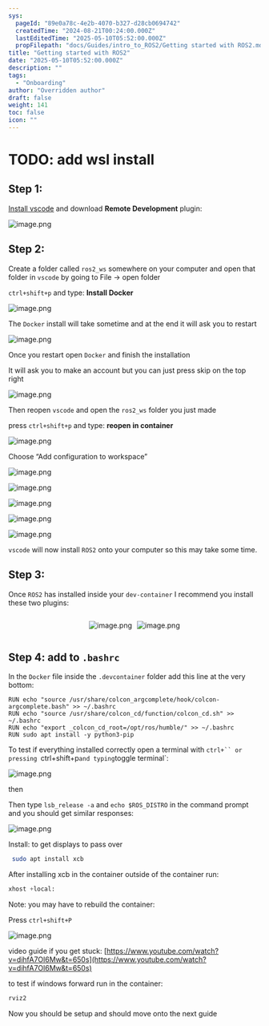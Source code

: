 ```yaml
---
sys:
  pageId: "89e0a78c-4e2b-4070-b327-d28cb0694742"
  createdTime: "2024-08-21T00:24:00.000Z"
  lastEditedTime: "2025-05-10T05:52:00.000Z"
  propFilepath: "docs/Guides/intro_to_ROS2/Getting started with ROS2.md"
title: "Getting started with ROS2"
date: "2025-05-10T05:52:00.000Z"
description: ""
tags:
  - "Onboarding"
author: "Overridden author"
draft: false
weight: 141
toc: false
icon: ""
---
```


# TODO: add wsl install

## Step 1:

[Install vscode](https://code.visualstudio.com/download) and download **Remote Development** plugin:

![image.png](https://prod-files-secure.s3.us-west-2.amazonaws.com/d518164a-d88e-44d1-a4ee-3adb3bd8bce0/efb52993-1881-4a40-b95e-6f020334f022/image.png?X-Amz-Algorithm=AWS4-HMAC-SHA256&X-Amz-Content-Sha256=UNSIGNED-PAYLOAD&X-Amz-Credential=ASIAZI2LB4664QSFIIWO%2F20250528%2Fus-west-2%2Fs3%2Faws4_request&X-Amz-Date=20250528T150824Z&X-Amz-Expires=3600&X-Amz-Security-Token=IQoJb3JpZ2luX2VjEK%2F%2F%2F%2F%2F%2F%2F%2F%2F%2F%2FwEaCXVzLXdlc3QtMiJHMEUCIQCcD%2BOwAWJhTtqY56OCc3HAXOA0Vr0cJNrTmO%2FUOp2ttgIgNWgLJqOBokCLVIMPqx4qU8FRnabmmJPbSsSvFp7F5Fsq%2FwMIeBAAGgw2Mzc0MjMxODM4MDUiDKlhA%2BPAGjw1sVUQ4CrcA3vslouCSC0W2nb9SqqLMVGwGah2vXXq7%2Ba7NUyfgRrHI3Vrtd6ay%2F%2FBRr2dbm5w95lMoxy9LxqFZPwGH82JB79zOVUSx%2FLPjm7B85J%2Bs%2FNRvyebnCy04OLagmegvXv0FJX1cy1zoq4a4km1oOY63AiWhGqtwkUNxi0v6UVlhNHNqtIVrRHt9v1DFnCtS%2FRvrRC6Ndmy8ipvXoDSNix9CxG8qi4IjAMsfJHAfdIyRDYttxZUfJfTSjEHZDHRTlvnJmf5ClR%2FEg9KxbQapdG7NBtPjZ2KnP3GcOKUllK%2FrXdtsALHoQUsIWgTAiadd8LJQkIqBt5shZpzt1NNYk52GhKFCzXi3NhGGWiu4vp9kCO4oXjM7guLqWjc8OOFxihjDGuPSvF%2B9WaTblKtKi8amW9tK9Ucp7KakykKpSGOrpfcQJE1jMSG1IHrN5W%2BQiYyJMluR0xsUt2t5mSedo9mmHkb5TvFZfpzrJCUXjuYhrmtDHXaTl%2Bge%2Ft2j%2BWvWdQ1XjynvC2XMWQnnhvVCV58EsxK9pgO1AXtgzDZucm5xXO9sgPkfQEweSJ%2FRoBPihYpv2F8PcR8TgqJk9ME3oq%2B0aaIOa42h%2FgqNCGqFlqSWI%2BUd3n3WIDAJUe2gIzhMPHF3MEGOqUBIb%2FuvoIE0v93xtksBUkZLFVXNEy6SYI4nyRtjIqPvtzS0GM6x4fUYfeaQp3pOXP8k8AByGw8iT44BphlqSktaKN3TiWjRnp83qcscaRj1XrIlSWZnBUsSLUCaL1kURNuyN0co%2B2evZVxeLCEApeG8VR%2FfsxXLWNREt3%2Fw%2B%2Fz3UjTU6eSvMCDAZzGiA6XGqncM8tC06ojN8z7TW%2BUT4pO81yxd25s&X-Amz-Signature=d1a1fe354d3d33a8f9953fbc9d82cc83f015661c95610d596c0b7d33bbf33135&X-Amz-SignedHeaders=host&x-id=GetObject)

## Step 2:

Create a folder called `ros2_ws` somewhere on your computer and open that folder in `vscode` by going to File → open folder 

`ctrl+shift+p` and type: **Install Docker**

![image.png](https://prod-files-secure.s3.us-west-2.amazonaws.com/d518164a-d88e-44d1-a4ee-3adb3bd8bce0/2269dc0e-1cd5-47ff-bceb-c04ad9b2eab0/image.png?X-Amz-Algorithm=AWS4-HMAC-SHA256&X-Amz-Content-Sha256=UNSIGNED-PAYLOAD&X-Amz-Credential=ASIAZI2LB4664QSFIIWO%2F20250528%2Fus-west-2%2Fs3%2Faws4_request&X-Amz-Date=20250528T150824Z&X-Amz-Expires=3600&X-Amz-Security-Token=IQoJb3JpZ2luX2VjEK%2F%2F%2F%2F%2F%2F%2F%2F%2F%2F%2FwEaCXVzLXdlc3QtMiJHMEUCIQCcD%2BOwAWJhTtqY56OCc3HAXOA0Vr0cJNrTmO%2FUOp2ttgIgNWgLJqOBokCLVIMPqx4qU8FRnabmmJPbSsSvFp7F5Fsq%2FwMIeBAAGgw2Mzc0MjMxODM4MDUiDKlhA%2BPAGjw1sVUQ4CrcA3vslouCSC0W2nb9SqqLMVGwGah2vXXq7%2Ba7NUyfgRrHI3Vrtd6ay%2F%2FBRr2dbm5w95lMoxy9LxqFZPwGH82JB79zOVUSx%2FLPjm7B85J%2Bs%2FNRvyebnCy04OLagmegvXv0FJX1cy1zoq4a4km1oOY63AiWhGqtwkUNxi0v6UVlhNHNqtIVrRHt9v1DFnCtS%2FRvrRC6Ndmy8ipvXoDSNix9CxG8qi4IjAMsfJHAfdIyRDYttxZUfJfTSjEHZDHRTlvnJmf5ClR%2FEg9KxbQapdG7NBtPjZ2KnP3GcOKUllK%2FrXdtsALHoQUsIWgTAiadd8LJQkIqBt5shZpzt1NNYk52GhKFCzXi3NhGGWiu4vp9kCO4oXjM7guLqWjc8OOFxihjDGuPSvF%2B9WaTblKtKi8amW9tK9Ucp7KakykKpSGOrpfcQJE1jMSG1IHrN5W%2BQiYyJMluR0xsUt2t5mSedo9mmHkb5TvFZfpzrJCUXjuYhrmtDHXaTl%2Bge%2Ft2j%2BWvWdQ1XjynvC2XMWQnnhvVCV58EsxK9pgO1AXtgzDZucm5xXO9sgPkfQEweSJ%2FRoBPihYpv2F8PcR8TgqJk9ME3oq%2B0aaIOa42h%2FgqNCGqFlqSWI%2BUd3n3WIDAJUe2gIzhMPHF3MEGOqUBIb%2FuvoIE0v93xtksBUkZLFVXNEy6SYI4nyRtjIqPvtzS0GM6x4fUYfeaQp3pOXP8k8AByGw8iT44BphlqSktaKN3TiWjRnp83qcscaRj1XrIlSWZnBUsSLUCaL1kURNuyN0co%2B2evZVxeLCEApeG8VR%2FfsxXLWNREt3%2Fw%2B%2Fz3UjTU6eSvMCDAZzGiA6XGqncM8tC06ojN8z7TW%2BUT4pO81yxd25s&X-Amz-Signature=a6ab9137740356140cd903bbd3af62d93ed15bffd87def4ed6b523506b862430&X-Amz-SignedHeaders=host&x-id=GetObject)

The `Docker` install will take sometime and at the end it will ask you to restart

![image.png](https://prod-files-secure.s3.us-west-2.amazonaws.com/d518164a-d88e-44d1-a4ee-3adb3bd8bce0/ed233f78-be33-4b1f-b89c-9c346c0e961e/image.png?X-Amz-Algorithm=AWS4-HMAC-SHA256&X-Amz-Content-Sha256=UNSIGNED-PAYLOAD&X-Amz-Credential=ASIAZI2LB4664QSFIIWO%2F20250528%2Fus-west-2%2Fs3%2Faws4_request&X-Amz-Date=20250528T150824Z&X-Amz-Expires=3600&X-Amz-Security-Token=IQoJb3JpZ2luX2VjEK%2F%2F%2F%2F%2F%2F%2F%2F%2F%2F%2FwEaCXVzLXdlc3QtMiJHMEUCIQCcD%2BOwAWJhTtqY56OCc3HAXOA0Vr0cJNrTmO%2FUOp2ttgIgNWgLJqOBokCLVIMPqx4qU8FRnabmmJPbSsSvFp7F5Fsq%2FwMIeBAAGgw2Mzc0MjMxODM4MDUiDKlhA%2BPAGjw1sVUQ4CrcA3vslouCSC0W2nb9SqqLMVGwGah2vXXq7%2Ba7NUyfgRrHI3Vrtd6ay%2F%2FBRr2dbm5w95lMoxy9LxqFZPwGH82JB79zOVUSx%2FLPjm7B85J%2Bs%2FNRvyebnCy04OLagmegvXv0FJX1cy1zoq4a4km1oOY63AiWhGqtwkUNxi0v6UVlhNHNqtIVrRHt9v1DFnCtS%2FRvrRC6Ndmy8ipvXoDSNix9CxG8qi4IjAMsfJHAfdIyRDYttxZUfJfTSjEHZDHRTlvnJmf5ClR%2FEg9KxbQapdG7NBtPjZ2KnP3GcOKUllK%2FrXdtsALHoQUsIWgTAiadd8LJQkIqBt5shZpzt1NNYk52GhKFCzXi3NhGGWiu4vp9kCO4oXjM7guLqWjc8OOFxihjDGuPSvF%2B9WaTblKtKi8amW9tK9Ucp7KakykKpSGOrpfcQJE1jMSG1IHrN5W%2BQiYyJMluR0xsUt2t5mSedo9mmHkb5TvFZfpzrJCUXjuYhrmtDHXaTl%2Bge%2Ft2j%2BWvWdQ1XjynvC2XMWQnnhvVCV58EsxK9pgO1AXtgzDZucm5xXO9sgPkfQEweSJ%2FRoBPihYpv2F8PcR8TgqJk9ME3oq%2B0aaIOa42h%2FgqNCGqFlqSWI%2BUd3n3WIDAJUe2gIzhMPHF3MEGOqUBIb%2FuvoIE0v93xtksBUkZLFVXNEy6SYI4nyRtjIqPvtzS0GM6x4fUYfeaQp3pOXP8k8AByGw8iT44BphlqSktaKN3TiWjRnp83qcscaRj1XrIlSWZnBUsSLUCaL1kURNuyN0co%2B2evZVxeLCEApeG8VR%2FfsxXLWNREt3%2Fw%2B%2Fz3UjTU6eSvMCDAZzGiA6XGqncM8tC06ojN8z7TW%2BUT4pO81yxd25s&X-Amz-Signature=af1bc9dbdc5926b3c6e9603243c98bca8e4848c73c757491bb34b6e88a06ebca&X-Amz-SignedHeaders=host&x-id=GetObject)

Once you restart open `Docker` and finish the installation

It will ask you to make an account but you can just press skip on the top right

![image.png](https://prod-files-secure.s3.us-west-2.amazonaws.com/d518164a-d88e-44d1-a4ee-3adb3bd8bce0/21010ad9-1659-4fd9-9f59-9932a09b2a3d/image.png?X-Amz-Algorithm=AWS4-HMAC-SHA256&X-Amz-Content-Sha256=UNSIGNED-PAYLOAD&X-Amz-Credential=ASIAZI2LB4664QSFIIWO%2F20250528%2Fus-west-2%2Fs3%2Faws4_request&X-Amz-Date=20250528T150824Z&X-Amz-Expires=3600&X-Amz-Security-Token=IQoJb3JpZ2luX2VjEK%2F%2F%2F%2F%2F%2F%2F%2F%2F%2F%2FwEaCXVzLXdlc3QtMiJHMEUCIQCcD%2BOwAWJhTtqY56OCc3HAXOA0Vr0cJNrTmO%2FUOp2ttgIgNWgLJqOBokCLVIMPqx4qU8FRnabmmJPbSsSvFp7F5Fsq%2FwMIeBAAGgw2Mzc0MjMxODM4MDUiDKlhA%2BPAGjw1sVUQ4CrcA3vslouCSC0W2nb9SqqLMVGwGah2vXXq7%2Ba7NUyfgRrHI3Vrtd6ay%2F%2FBRr2dbm5w95lMoxy9LxqFZPwGH82JB79zOVUSx%2FLPjm7B85J%2Bs%2FNRvyebnCy04OLagmegvXv0FJX1cy1zoq4a4km1oOY63AiWhGqtwkUNxi0v6UVlhNHNqtIVrRHt9v1DFnCtS%2FRvrRC6Ndmy8ipvXoDSNix9CxG8qi4IjAMsfJHAfdIyRDYttxZUfJfTSjEHZDHRTlvnJmf5ClR%2FEg9KxbQapdG7NBtPjZ2KnP3GcOKUllK%2FrXdtsALHoQUsIWgTAiadd8LJQkIqBt5shZpzt1NNYk52GhKFCzXi3NhGGWiu4vp9kCO4oXjM7guLqWjc8OOFxihjDGuPSvF%2B9WaTblKtKi8amW9tK9Ucp7KakykKpSGOrpfcQJE1jMSG1IHrN5W%2BQiYyJMluR0xsUt2t5mSedo9mmHkb5TvFZfpzrJCUXjuYhrmtDHXaTl%2Bge%2Ft2j%2BWvWdQ1XjynvC2XMWQnnhvVCV58EsxK9pgO1AXtgzDZucm5xXO9sgPkfQEweSJ%2FRoBPihYpv2F8PcR8TgqJk9ME3oq%2B0aaIOa42h%2FgqNCGqFlqSWI%2BUd3n3WIDAJUe2gIzhMPHF3MEGOqUBIb%2FuvoIE0v93xtksBUkZLFVXNEy6SYI4nyRtjIqPvtzS0GM6x4fUYfeaQp3pOXP8k8AByGw8iT44BphlqSktaKN3TiWjRnp83qcscaRj1XrIlSWZnBUsSLUCaL1kURNuyN0co%2B2evZVxeLCEApeG8VR%2FfsxXLWNREt3%2Fw%2B%2Fz3UjTU6eSvMCDAZzGiA6XGqncM8tC06ojN8z7TW%2BUT4pO81yxd25s&X-Amz-Signature=426ecfeb00b91298744b7f6a34b5823e15171e76ac36c30144b75460bd20516e&X-Amz-SignedHeaders=host&x-id=GetObject)

Then reopen `vscode` and open the `ros2_ws` folder you just made

press `ctrl+shift+p` and type: **reopen in container**

![image.png](https://prod-files-secure.s3.us-west-2.amazonaws.com/d518164a-d88e-44d1-a4ee-3adb3bd8bce0/4e93b8c2-41ad-488c-8095-c74205196118/image.png?X-Amz-Algorithm=AWS4-HMAC-SHA256&X-Amz-Content-Sha256=UNSIGNED-PAYLOAD&X-Amz-Credential=ASIAZI2LB4664QSFIIWO%2F20250528%2Fus-west-2%2Fs3%2Faws4_request&X-Amz-Date=20250528T150824Z&X-Amz-Expires=3600&X-Amz-Security-Token=IQoJb3JpZ2luX2VjEK%2F%2F%2F%2F%2F%2F%2F%2F%2F%2F%2FwEaCXVzLXdlc3QtMiJHMEUCIQCcD%2BOwAWJhTtqY56OCc3HAXOA0Vr0cJNrTmO%2FUOp2ttgIgNWgLJqOBokCLVIMPqx4qU8FRnabmmJPbSsSvFp7F5Fsq%2FwMIeBAAGgw2Mzc0MjMxODM4MDUiDKlhA%2BPAGjw1sVUQ4CrcA3vslouCSC0W2nb9SqqLMVGwGah2vXXq7%2Ba7NUyfgRrHI3Vrtd6ay%2F%2FBRr2dbm5w95lMoxy9LxqFZPwGH82JB79zOVUSx%2FLPjm7B85J%2Bs%2FNRvyebnCy04OLagmegvXv0FJX1cy1zoq4a4km1oOY63AiWhGqtwkUNxi0v6UVlhNHNqtIVrRHt9v1DFnCtS%2FRvrRC6Ndmy8ipvXoDSNix9CxG8qi4IjAMsfJHAfdIyRDYttxZUfJfTSjEHZDHRTlvnJmf5ClR%2FEg9KxbQapdG7NBtPjZ2KnP3GcOKUllK%2FrXdtsALHoQUsIWgTAiadd8LJQkIqBt5shZpzt1NNYk52GhKFCzXi3NhGGWiu4vp9kCO4oXjM7guLqWjc8OOFxihjDGuPSvF%2B9WaTblKtKi8amW9tK9Ucp7KakykKpSGOrpfcQJE1jMSG1IHrN5W%2BQiYyJMluR0xsUt2t5mSedo9mmHkb5TvFZfpzrJCUXjuYhrmtDHXaTl%2Bge%2Ft2j%2BWvWdQ1XjynvC2XMWQnnhvVCV58EsxK9pgO1AXtgzDZucm5xXO9sgPkfQEweSJ%2FRoBPihYpv2F8PcR8TgqJk9ME3oq%2B0aaIOa42h%2FgqNCGqFlqSWI%2BUd3n3WIDAJUe2gIzhMPHF3MEGOqUBIb%2FuvoIE0v93xtksBUkZLFVXNEy6SYI4nyRtjIqPvtzS0GM6x4fUYfeaQp3pOXP8k8AByGw8iT44BphlqSktaKN3TiWjRnp83qcscaRj1XrIlSWZnBUsSLUCaL1kURNuyN0co%2B2evZVxeLCEApeG8VR%2FfsxXLWNREt3%2Fw%2B%2Fz3UjTU6eSvMCDAZzGiA6XGqncM8tC06ojN8z7TW%2BUT4pO81yxd25s&X-Amz-Signature=f332f1522105de24c72b295762d33660a96298d64eaa14aa51b0bba1d4102314&X-Amz-SignedHeaders=host&x-id=GetObject)

Choose “Add configuration to workspace”

![image.png](https://prod-files-secure.s3.us-west-2.amazonaws.com/d518164a-d88e-44d1-a4ee-3adb3bd8bce0/9560b282-5060-4989-ba37-97e7b2c22476/image.png?X-Amz-Algorithm=AWS4-HMAC-SHA256&X-Amz-Content-Sha256=UNSIGNED-PAYLOAD&X-Amz-Credential=ASIAZI2LB4664QSFIIWO%2F20250528%2Fus-west-2%2Fs3%2Faws4_request&X-Amz-Date=20250528T150824Z&X-Amz-Expires=3600&X-Amz-Security-Token=IQoJb3JpZ2luX2VjEK%2F%2F%2F%2F%2F%2F%2F%2F%2F%2F%2FwEaCXVzLXdlc3QtMiJHMEUCIQCcD%2BOwAWJhTtqY56OCc3HAXOA0Vr0cJNrTmO%2FUOp2ttgIgNWgLJqOBokCLVIMPqx4qU8FRnabmmJPbSsSvFp7F5Fsq%2FwMIeBAAGgw2Mzc0MjMxODM4MDUiDKlhA%2BPAGjw1sVUQ4CrcA3vslouCSC0W2nb9SqqLMVGwGah2vXXq7%2Ba7NUyfgRrHI3Vrtd6ay%2F%2FBRr2dbm5w95lMoxy9LxqFZPwGH82JB79zOVUSx%2FLPjm7B85J%2Bs%2FNRvyebnCy04OLagmegvXv0FJX1cy1zoq4a4km1oOY63AiWhGqtwkUNxi0v6UVlhNHNqtIVrRHt9v1DFnCtS%2FRvrRC6Ndmy8ipvXoDSNix9CxG8qi4IjAMsfJHAfdIyRDYttxZUfJfTSjEHZDHRTlvnJmf5ClR%2FEg9KxbQapdG7NBtPjZ2KnP3GcOKUllK%2FrXdtsALHoQUsIWgTAiadd8LJQkIqBt5shZpzt1NNYk52GhKFCzXi3NhGGWiu4vp9kCO4oXjM7guLqWjc8OOFxihjDGuPSvF%2B9WaTblKtKi8amW9tK9Ucp7KakykKpSGOrpfcQJE1jMSG1IHrN5W%2BQiYyJMluR0xsUt2t5mSedo9mmHkb5TvFZfpzrJCUXjuYhrmtDHXaTl%2Bge%2Ft2j%2BWvWdQ1XjynvC2XMWQnnhvVCV58EsxK9pgO1AXtgzDZucm5xXO9sgPkfQEweSJ%2FRoBPihYpv2F8PcR8TgqJk9ME3oq%2B0aaIOa42h%2FgqNCGqFlqSWI%2BUd3n3WIDAJUe2gIzhMPHF3MEGOqUBIb%2FuvoIE0v93xtksBUkZLFVXNEy6SYI4nyRtjIqPvtzS0GM6x4fUYfeaQp3pOXP8k8AByGw8iT44BphlqSktaKN3TiWjRnp83qcscaRj1XrIlSWZnBUsSLUCaL1kURNuyN0co%2B2evZVxeLCEApeG8VR%2FfsxXLWNREt3%2Fw%2B%2Fz3UjTU6eSvMCDAZzGiA6XGqncM8tC06ojN8z7TW%2BUT4pO81yxd25s&X-Amz-Signature=540879e8cc826fa6d6dfbb87a198ae9408eb1776391f05dcc34a59a5a7cc5a5e&X-Amz-SignedHeaders=host&x-id=GetObject)

![image.png](https://prod-files-secure.s3.us-west-2.amazonaws.com/d518164a-d88e-44d1-a4ee-3adb3bd8bce0/2ee63f81-886b-48e8-a553-dc6e5eac99e4/image.png?X-Amz-Algorithm=AWS4-HMAC-SHA256&X-Amz-Content-Sha256=UNSIGNED-PAYLOAD&X-Amz-Credential=ASIAZI2LB4664QSFIIWO%2F20250528%2Fus-west-2%2Fs3%2Faws4_request&X-Amz-Date=20250528T150824Z&X-Amz-Expires=3600&X-Amz-Security-Token=IQoJb3JpZ2luX2VjEK%2F%2F%2F%2F%2F%2F%2F%2F%2F%2F%2FwEaCXVzLXdlc3QtMiJHMEUCIQCcD%2BOwAWJhTtqY56OCc3HAXOA0Vr0cJNrTmO%2FUOp2ttgIgNWgLJqOBokCLVIMPqx4qU8FRnabmmJPbSsSvFp7F5Fsq%2FwMIeBAAGgw2Mzc0MjMxODM4MDUiDKlhA%2BPAGjw1sVUQ4CrcA3vslouCSC0W2nb9SqqLMVGwGah2vXXq7%2Ba7NUyfgRrHI3Vrtd6ay%2F%2FBRr2dbm5w95lMoxy9LxqFZPwGH82JB79zOVUSx%2FLPjm7B85J%2Bs%2FNRvyebnCy04OLagmegvXv0FJX1cy1zoq4a4km1oOY63AiWhGqtwkUNxi0v6UVlhNHNqtIVrRHt9v1DFnCtS%2FRvrRC6Ndmy8ipvXoDSNix9CxG8qi4IjAMsfJHAfdIyRDYttxZUfJfTSjEHZDHRTlvnJmf5ClR%2FEg9KxbQapdG7NBtPjZ2KnP3GcOKUllK%2FrXdtsALHoQUsIWgTAiadd8LJQkIqBt5shZpzt1NNYk52GhKFCzXi3NhGGWiu4vp9kCO4oXjM7guLqWjc8OOFxihjDGuPSvF%2B9WaTblKtKi8amW9tK9Ucp7KakykKpSGOrpfcQJE1jMSG1IHrN5W%2BQiYyJMluR0xsUt2t5mSedo9mmHkb5TvFZfpzrJCUXjuYhrmtDHXaTl%2Bge%2Ft2j%2BWvWdQ1XjynvC2XMWQnnhvVCV58EsxK9pgO1AXtgzDZucm5xXO9sgPkfQEweSJ%2FRoBPihYpv2F8PcR8TgqJk9ME3oq%2B0aaIOa42h%2FgqNCGqFlqSWI%2BUd3n3WIDAJUe2gIzhMPHF3MEGOqUBIb%2FuvoIE0v93xtksBUkZLFVXNEy6SYI4nyRtjIqPvtzS0GM6x4fUYfeaQp3pOXP8k8AByGw8iT44BphlqSktaKN3TiWjRnp83qcscaRj1XrIlSWZnBUsSLUCaL1kURNuyN0co%2B2evZVxeLCEApeG8VR%2FfsxXLWNREt3%2Fw%2B%2Fz3UjTU6eSvMCDAZzGiA6XGqncM8tC06ojN8z7TW%2BUT4pO81yxd25s&X-Amz-Signature=02dbca46273f5e990ec7ca73b3851e7d93eb68fcd1f87e027cab21ba3b6bfa4d&X-Amz-SignedHeaders=host&x-id=GetObject)

![image.png](https://prod-files-secure.s3.us-west-2.amazonaws.com/d518164a-d88e-44d1-a4ee-3adb3bd8bce0/ae1580b2-b048-407e-aed9-b584224a7a04/image.png?X-Amz-Algorithm=AWS4-HMAC-SHA256&X-Amz-Content-Sha256=UNSIGNED-PAYLOAD&X-Amz-Credential=ASIAZI2LB4664QSFIIWO%2F20250528%2Fus-west-2%2Fs3%2Faws4_request&X-Amz-Date=20250528T150824Z&X-Amz-Expires=3600&X-Amz-Security-Token=IQoJb3JpZ2luX2VjEK%2F%2F%2F%2F%2F%2F%2F%2F%2F%2F%2FwEaCXVzLXdlc3QtMiJHMEUCIQCcD%2BOwAWJhTtqY56OCc3HAXOA0Vr0cJNrTmO%2FUOp2ttgIgNWgLJqOBokCLVIMPqx4qU8FRnabmmJPbSsSvFp7F5Fsq%2FwMIeBAAGgw2Mzc0MjMxODM4MDUiDKlhA%2BPAGjw1sVUQ4CrcA3vslouCSC0W2nb9SqqLMVGwGah2vXXq7%2Ba7NUyfgRrHI3Vrtd6ay%2F%2FBRr2dbm5w95lMoxy9LxqFZPwGH82JB79zOVUSx%2FLPjm7B85J%2Bs%2FNRvyebnCy04OLagmegvXv0FJX1cy1zoq4a4km1oOY63AiWhGqtwkUNxi0v6UVlhNHNqtIVrRHt9v1DFnCtS%2FRvrRC6Ndmy8ipvXoDSNix9CxG8qi4IjAMsfJHAfdIyRDYttxZUfJfTSjEHZDHRTlvnJmf5ClR%2FEg9KxbQapdG7NBtPjZ2KnP3GcOKUllK%2FrXdtsALHoQUsIWgTAiadd8LJQkIqBt5shZpzt1NNYk52GhKFCzXi3NhGGWiu4vp9kCO4oXjM7guLqWjc8OOFxihjDGuPSvF%2B9WaTblKtKi8amW9tK9Ucp7KakykKpSGOrpfcQJE1jMSG1IHrN5W%2BQiYyJMluR0xsUt2t5mSedo9mmHkb5TvFZfpzrJCUXjuYhrmtDHXaTl%2Bge%2Ft2j%2BWvWdQ1XjynvC2XMWQnnhvVCV58EsxK9pgO1AXtgzDZucm5xXO9sgPkfQEweSJ%2FRoBPihYpv2F8PcR8TgqJk9ME3oq%2B0aaIOa42h%2FgqNCGqFlqSWI%2BUd3n3WIDAJUe2gIzhMPHF3MEGOqUBIb%2FuvoIE0v93xtksBUkZLFVXNEy6SYI4nyRtjIqPvtzS0GM6x4fUYfeaQp3pOXP8k8AByGw8iT44BphlqSktaKN3TiWjRnp83qcscaRj1XrIlSWZnBUsSLUCaL1kURNuyN0co%2B2evZVxeLCEApeG8VR%2FfsxXLWNREt3%2Fw%2B%2Fz3UjTU6eSvMCDAZzGiA6XGqncM8tC06ojN8z7TW%2BUT4pO81yxd25s&X-Amz-Signature=b4306d1a59e709047409b77d14c2117889a96149944cf3dd26e99f9b02252aef&X-Amz-SignedHeaders=host&x-id=GetObject)

![image.png](https://prod-files-secure.s3.us-west-2.amazonaws.com/d518164a-d88e-44d1-a4ee-3adb3bd8bce0/53255b28-f75e-430f-b9e3-c0ac8577e42b/image.png?X-Amz-Algorithm=AWS4-HMAC-SHA256&X-Amz-Content-Sha256=UNSIGNED-PAYLOAD&X-Amz-Credential=ASIAZI2LB4664QSFIIWO%2F20250528%2Fus-west-2%2Fs3%2Faws4_request&X-Amz-Date=20250528T150824Z&X-Amz-Expires=3600&X-Amz-Security-Token=IQoJb3JpZ2luX2VjEK%2F%2F%2F%2F%2F%2F%2F%2F%2F%2F%2FwEaCXVzLXdlc3QtMiJHMEUCIQCcD%2BOwAWJhTtqY56OCc3HAXOA0Vr0cJNrTmO%2FUOp2ttgIgNWgLJqOBokCLVIMPqx4qU8FRnabmmJPbSsSvFp7F5Fsq%2FwMIeBAAGgw2Mzc0MjMxODM4MDUiDKlhA%2BPAGjw1sVUQ4CrcA3vslouCSC0W2nb9SqqLMVGwGah2vXXq7%2Ba7NUyfgRrHI3Vrtd6ay%2F%2FBRr2dbm5w95lMoxy9LxqFZPwGH82JB79zOVUSx%2FLPjm7B85J%2Bs%2FNRvyebnCy04OLagmegvXv0FJX1cy1zoq4a4km1oOY63AiWhGqtwkUNxi0v6UVlhNHNqtIVrRHt9v1DFnCtS%2FRvrRC6Ndmy8ipvXoDSNix9CxG8qi4IjAMsfJHAfdIyRDYttxZUfJfTSjEHZDHRTlvnJmf5ClR%2FEg9KxbQapdG7NBtPjZ2KnP3GcOKUllK%2FrXdtsALHoQUsIWgTAiadd8LJQkIqBt5shZpzt1NNYk52GhKFCzXi3NhGGWiu4vp9kCO4oXjM7guLqWjc8OOFxihjDGuPSvF%2B9WaTblKtKi8amW9tK9Ucp7KakykKpSGOrpfcQJE1jMSG1IHrN5W%2BQiYyJMluR0xsUt2t5mSedo9mmHkb5TvFZfpzrJCUXjuYhrmtDHXaTl%2Bge%2Ft2j%2BWvWdQ1XjynvC2XMWQnnhvVCV58EsxK9pgO1AXtgzDZucm5xXO9sgPkfQEweSJ%2FRoBPihYpv2F8PcR8TgqJk9ME3oq%2B0aaIOa42h%2FgqNCGqFlqSWI%2BUd3n3WIDAJUe2gIzhMPHF3MEGOqUBIb%2FuvoIE0v93xtksBUkZLFVXNEy6SYI4nyRtjIqPvtzS0GM6x4fUYfeaQp3pOXP8k8AByGw8iT44BphlqSktaKN3TiWjRnp83qcscaRj1XrIlSWZnBUsSLUCaL1kURNuyN0co%2B2evZVxeLCEApeG8VR%2FfsxXLWNREt3%2Fw%2B%2Fz3UjTU6eSvMCDAZzGiA6XGqncM8tC06ojN8z7TW%2BUT4pO81yxd25s&X-Amz-Signature=74993d9d16249d947b22fa30b15be0a5d7290708c04ee9f44940d08bc669baff&X-Amz-SignedHeaders=host&x-id=GetObject)

![image.png](https://prod-files-secure.s3.us-west-2.amazonaws.com/d518164a-d88e-44d1-a4ee-3adb3bd8bce0/7c562767-5af9-4ffb-97d1-327bcdf4ee00/image.png?X-Amz-Algorithm=AWS4-HMAC-SHA256&X-Amz-Content-Sha256=UNSIGNED-PAYLOAD&X-Amz-Credential=ASIAZI2LB4664QSFIIWO%2F20250528%2Fus-west-2%2Fs3%2Faws4_request&X-Amz-Date=20250528T150824Z&X-Amz-Expires=3600&X-Amz-Security-Token=IQoJb3JpZ2luX2VjEK%2F%2F%2F%2F%2F%2F%2F%2F%2F%2F%2FwEaCXVzLXdlc3QtMiJHMEUCIQCcD%2BOwAWJhTtqY56OCc3HAXOA0Vr0cJNrTmO%2FUOp2ttgIgNWgLJqOBokCLVIMPqx4qU8FRnabmmJPbSsSvFp7F5Fsq%2FwMIeBAAGgw2Mzc0MjMxODM4MDUiDKlhA%2BPAGjw1sVUQ4CrcA3vslouCSC0W2nb9SqqLMVGwGah2vXXq7%2Ba7NUyfgRrHI3Vrtd6ay%2F%2FBRr2dbm5w95lMoxy9LxqFZPwGH82JB79zOVUSx%2FLPjm7B85J%2Bs%2FNRvyebnCy04OLagmegvXv0FJX1cy1zoq4a4km1oOY63AiWhGqtwkUNxi0v6UVlhNHNqtIVrRHt9v1DFnCtS%2FRvrRC6Ndmy8ipvXoDSNix9CxG8qi4IjAMsfJHAfdIyRDYttxZUfJfTSjEHZDHRTlvnJmf5ClR%2FEg9KxbQapdG7NBtPjZ2KnP3GcOKUllK%2FrXdtsALHoQUsIWgTAiadd8LJQkIqBt5shZpzt1NNYk52GhKFCzXi3NhGGWiu4vp9kCO4oXjM7guLqWjc8OOFxihjDGuPSvF%2B9WaTblKtKi8amW9tK9Ucp7KakykKpSGOrpfcQJE1jMSG1IHrN5W%2BQiYyJMluR0xsUt2t5mSedo9mmHkb5TvFZfpzrJCUXjuYhrmtDHXaTl%2Bge%2Ft2j%2BWvWdQ1XjynvC2XMWQnnhvVCV58EsxK9pgO1AXtgzDZucm5xXO9sgPkfQEweSJ%2FRoBPihYpv2F8PcR8TgqJk9ME3oq%2B0aaIOa42h%2FgqNCGqFlqSWI%2BUd3n3WIDAJUe2gIzhMPHF3MEGOqUBIb%2FuvoIE0v93xtksBUkZLFVXNEy6SYI4nyRtjIqPvtzS0GM6x4fUYfeaQp3pOXP8k8AByGw8iT44BphlqSktaKN3TiWjRnp83qcscaRj1XrIlSWZnBUsSLUCaL1kURNuyN0co%2B2evZVxeLCEApeG8VR%2FfsxXLWNREt3%2Fw%2B%2Fz3UjTU6eSvMCDAZzGiA6XGqncM8tC06ojN8z7TW%2BUT4pO81yxd25s&X-Amz-Signature=e460567deda608d44b6e2a8a8ce2950859fd9ba261c3486bcc764c7db71df818&X-Amz-SignedHeaders=host&x-id=GetObject)

`vscode` will now install `ROS2` onto your computer so this may take some time.

## Step 3:

Once `ROS2` has installed inside your `dev-container` I recommend you install these two plugins:

<div style="display: flex;flex-direction: row; column-gap:10px; max-width: 630px;justify-content: center;">
<div>

![image.png](https://prod-files-secure.s3.us-west-2.amazonaws.com/d518164a-d88e-44d1-a4ee-3adb3bd8bce0/3fc3d550-5a54-4ba1-ba6b-faa01cdb7369/image.png?X-Amz-Algorithm=AWS4-HMAC-SHA256&X-Amz-Content-Sha256=UNSIGNED-PAYLOAD&X-Amz-Credential=ASIAZI2LB4667LQDQDG2%2F20250528%2Fus-west-2%2Fs3%2Faws4_request&X-Amz-Date=20250528T150826Z&X-Amz-Expires=3600&X-Amz-Security-Token=IQoJb3JpZ2luX2VjEK%2F%2F%2F%2F%2F%2F%2F%2F%2F%2F%2FwEaCXVzLXdlc3QtMiJIMEYCIQCtADVKzYMf3sU4NcGwX56%2Btlk2AFBykHVplxZbrraclgIhANBJQx2KWsLduvBuiB5ZPz7BsmdaC98XuVaNUO8%2FuRwJKv8DCHgQABoMNjM3NDIzMTgzODA1IgwLj03YyTH%2FwTDaadEq3ANsYnjHY3F87XfEUTpk7OcpAu9s%2F2ijNa4kw%2BvUNWYlLy5ytemnkzIWDoTFdTcc%2BcNFX8fpvZZH1jnC9rqwtlMZ9lOjv4zmk1OfzzsW7wnB4qSUNpZ0nriWefahKrbodXDGQ8c6B9VjcZPb6L76K3HW29gEBcsCMJYexTepiqY357%2BCCVCPC%2Bb8PxW1Tp1SvSdtorA6jn1yjkOE%2Bc0mBlhN%2FVGbUlV7aF6wWR07r9109wilZ2wwOBeJHfLHKygZnYSZJ9pEtS%2Fy5WyuNOinMTLPzZWI1rD6zJkYc8Gnvqs6wycVHvYmR2wwjrn0nkNuayFKaMclyl%2FCyJQqTETbK9cPFj%2BmBM6eRkuE2ZmAEM%2Bd43%2BraXqB%2BawGIPi6BV5twB6QNpIpeWxddJ58pEaCQ4KSHUHNM5ElWp4%2FkyhwzQR9UdnGf5vZHqCxMtfEaKg11pjsyOinyvzjzE07%2FWPmze5zGNepby08MSI2RYBINZKbNBK9W1W55UJ6fKVf093fmL2sRkgIRQ%2FMXEdvQPEN7byabBje3H99ur%2Focsu9UB37La2NKdziazNdj39R3cNJmgsjvKLXjUUuUQKiwn2vr9%2BV2LRAr8PhlLKULFpsjP4F4TGZrQQkBKOS7PArSTDkxdzBBjqkAc7Hu3fErx%2BvvA5A7FbUh8r7fxzKvumJgfe0Ztf7CXUUZDzaj2weaKuLvbdv46DfTsdO%2Bv5kG6x717YzmHn1ze0j7oRyt7XczZMrkDX%2B%2FVkRnVdZwyCuqGxykSM6njjjR44E%2BYwXSbPOXvpLDrRvSU%2FahfB5c%2F47FWAVfWJetuGsTtyk3LPVz1Z8sojni9lsWIboMusj4LZQqw4BB3bRaeY6e%2B5c&X-Amz-Signature=e15889923483a0937b020443e67bc820cb4d4eb9311cf14298bb07a46d50a928&X-Amz-SignedHeaders=host&x-id=GetObject)

</div>
<div>

![image.png](https://prod-files-secure.s3.us-west-2.amazonaws.com/d518164a-d88e-44d1-a4ee-3adb3bd8bce0/d994cc66-13c2-4093-a5a3-f84cf4601a82/image.png?X-Amz-Algorithm=AWS4-HMAC-SHA256&X-Amz-Content-Sha256=UNSIGNED-PAYLOAD&X-Amz-Credential=ASIAZI2LB4665ALF2R46%2F20250528%2Fus-west-2%2Fs3%2Faws4_request&X-Amz-Date=20250528T150826Z&X-Amz-Expires=3600&X-Amz-Security-Token=IQoJb3JpZ2luX2VjEK%2F%2F%2F%2F%2F%2F%2F%2F%2F%2F%2FwEaCXVzLXdlc3QtMiJHMEUCIQCiAucpwl7b9q2K3FVV0Om4rlorH0jMOpQvsm9BrvZybQIgX1pxRaUjJ96ocnrRN00b3h6OOgwQO5O039Zx5oU6BScq%2FwMIeBAAGgw2Mzc0MjMxODM4MDUiDJSVZg5EOsfr4oavXircAzybIp3E0nqqQJk07%2FCsj1%2BCCdpn5bt2MkAU06qUYSeipdEMukUMPRHip8SR52DXXGlId6XOfr1IH%2BtBkKcBJfwkW%2BuRMr07zH33N5Fftc4qj85zwyqcQbZ6iVLB4%2B1mtDgxYw4WxUadzffdu0%2BMSjHJfWumZa6cPmBLLzFMQyugXoEu8rWPNPHfD644FfZbUw%2BzexDkQIzdex9jmtzrqXfv9Usw2mw%2FGFwYDTxRfrFno2WQ8Btvu4rrpoOhNQ%2B5WygTyxF6kDid7ZvMiwtMgspKUw%2Fl9Gc7ZfvcvFG3Fg10psLd6JTyzj8QZU4V22R7N7MdSA0ttmuB5BPQ9oXojwGvOpoJKx7Dj5PvGswrb3q0yufJQ%2Fof%2BLJEig9oSNfsm%2F60W5lkwOqTHLNiUHAg0J5%2FAqDcGKNsgYWblOVeznLO1muBORgpGy5Zi82HEBvX%2Fl7USo18e0ozl3Lg3hry6IVuLq8F%2BDQ74n3LpysTExBWo5HXXufmdj4DnRtJPweKKmLmi7gfIeqGozKlh5XLFIILXaWzippPBQ8v%2FcvoVJROkcZDPyp5KVKOa0oMscUrnbox46rcbWAli0wXWRv2QxnlC7yhmtvJvz1Z0%2B%2FVOuuSOMSfhcItwfScrJ%2B0MP3F3MEGOqUBvbnHMMpiPU9KOKqNs5oc9yt599CbxVZ2%2Bg2nRp6VMcofWO%2BVJf5FV98hjubn%2FP2bC2NMYO98kh1lCJUpuSftLJvM24kUcNjXkLDQPXJjONGOp7uMQxCurMxqj%2FVwyDsTfaIak%2Bkym30%2B7KD1B%2BQrBwEH8Jqu6Wvib0hAMdnxOLuthwWBwTnGoJrI5oqJjjO7SdU9t3WUdhGWmd9fSY8W6CNuCot7&X-Amz-Signature=b2a655cf9d0cfa87497ab6b39fe4678698d2a65a5a7c53bd4638707dbed189ae&X-Amz-SignedHeaders=host&x-id=GetObject)

</div>
</div>

## Step 4: add to `.bashrc`

In the `Docker` file inside the `.devcontainer` folder add this line at the very bottom: 

```docker
RUN echo "source /usr/share/colcon_argcomplete/hook/colcon-argcomplete.bash" >> ~/.bashrc
RUN echo "source /usr/share/colcon_cd/function/colcon_cd.sh" >> ~/.bashrc
RUN echo "export _colcon_cd_root=/opt/ros/humble/" >> ~/.bashrc
RUN sudo apt install -y python3-pip 
```

To test if everything installed correctly open a terminal with `ctrl+`` or pressing `ctrl+shift+p` and typing `toggle terminal`:

![image.png](https://prod-files-secure.s3.us-west-2.amazonaws.com/d518164a-d88e-44d1-a4ee-3adb3bd8bce0/6a4943d8-b04e-4c02-9a58-775f3384d1a5/image.png?X-Amz-Algorithm=AWS4-HMAC-SHA256&X-Amz-Content-Sha256=UNSIGNED-PAYLOAD&X-Amz-Credential=ASIAZI2LB4664QSFIIWO%2F20250528%2Fus-west-2%2Fs3%2Faws4_request&X-Amz-Date=20250528T150824Z&X-Amz-Expires=3600&X-Amz-Security-Token=IQoJb3JpZ2luX2VjEK%2F%2F%2F%2F%2F%2F%2F%2F%2F%2F%2FwEaCXVzLXdlc3QtMiJHMEUCIQCcD%2BOwAWJhTtqY56OCc3HAXOA0Vr0cJNrTmO%2FUOp2ttgIgNWgLJqOBokCLVIMPqx4qU8FRnabmmJPbSsSvFp7F5Fsq%2FwMIeBAAGgw2Mzc0MjMxODM4MDUiDKlhA%2BPAGjw1sVUQ4CrcA3vslouCSC0W2nb9SqqLMVGwGah2vXXq7%2Ba7NUyfgRrHI3Vrtd6ay%2F%2FBRr2dbm5w95lMoxy9LxqFZPwGH82JB79zOVUSx%2FLPjm7B85J%2Bs%2FNRvyebnCy04OLagmegvXv0FJX1cy1zoq4a4km1oOY63AiWhGqtwkUNxi0v6UVlhNHNqtIVrRHt9v1DFnCtS%2FRvrRC6Ndmy8ipvXoDSNix9CxG8qi4IjAMsfJHAfdIyRDYttxZUfJfTSjEHZDHRTlvnJmf5ClR%2FEg9KxbQapdG7NBtPjZ2KnP3GcOKUllK%2FrXdtsALHoQUsIWgTAiadd8LJQkIqBt5shZpzt1NNYk52GhKFCzXi3NhGGWiu4vp9kCO4oXjM7guLqWjc8OOFxihjDGuPSvF%2B9WaTblKtKi8amW9tK9Ucp7KakykKpSGOrpfcQJE1jMSG1IHrN5W%2BQiYyJMluR0xsUt2t5mSedo9mmHkb5TvFZfpzrJCUXjuYhrmtDHXaTl%2Bge%2Ft2j%2BWvWdQ1XjynvC2XMWQnnhvVCV58EsxK9pgO1AXtgzDZucm5xXO9sgPkfQEweSJ%2FRoBPihYpv2F8PcR8TgqJk9ME3oq%2B0aaIOa42h%2FgqNCGqFlqSWI%2BUd3n3WIDAJUe2gIzhMPHF3MEGOqUBIb%2FuvoIE0v93xtksBUkZLFVXNEy6SYI4nyRtjIqPvtzS0GM6x4fUYfeaQp3pOXP8k8AByGw8iT44BphlqSktaKN3TiWjRnp83qcscaRj1XrIlSWZnBUsSLUCaL1kURNuyN0co%2B2evZVxeLCEApeG8VR%2FfsxXLWNREt3%2Fw%2B%2Fz3UjTU6eSvMCDAZzGiA6XGqncM8tC06ojN8z7TW%2BUT4pO81yxd25s&X-Amz-Signature=112b9102166dee7c53aa9ab0246450020ce9d8d2aa3250022873511e1f905008&X-Amz-SignedHeaders=host&x-id=GetObject)

then 

Then type `lsb_release -a` and `echo $ROS_DISTRO` in the command prompt and you should get similar responses:

![image.png](https://prod-files-secure.s3.us-west-2.amazonaws.com/d518164a-d88e-44d1-a4ee-3adb3bd8bce0/3e635dec-a805-4e85-8b9e-d000e5b71a4e/image.png?X-Amz-Algorithm=AWS4-HMAC-SHA256&X-Amz-Content-Sha256=UNSIGNED-PAYLOAD&X-Amz-Credential=ASIAZI2LB4664QSFIIWO%2F20250528%2Fus-west-2%2Fs3%2Faws4_request&X-Amz-Date=20250528T150824Z&X-Amz-Expires=3600&X-Amz-Security-Token=IQoJb3JpZ2luX2VjEK%2F%2F%2F%2F%2F%2F%2F%2F%2F%2F%2FwEaCXVzLXdlc3QtMiJHMEUCIQCcD%2BOwAWJhTtqY56OCc3HAXOA0Vr0cJNrTmO%2FUOp2ttgIgNWgLJqOBokCLVIMPqx4qU8FRnabmmJPbSsSvFp7F5Fsq%2FwMIeBAAGgw2Mzc0MjMxODM4MDUiDKlhA%2BPAGjw1sVUQ4CrcA3vslouCSC0W2nb9SqqLMVGwGah2vXXq7%2Ba7NUyfgRrHI3Vrtd6ay%2F%2FBRr2dbm5w95lMoxy9LxqFZPwGH82JB79zOVUSx%2FLPjm7B85J%2Bs%2FNRvyebnCy04OLagmegvXv0FJX1cy1zoq4a4km1oOY63AiWhGqtwkUNxi0v6UVlhNHNqtIVrRHt9v1DFnCtS%2FRvrRC6Ndmy8ipvXoDSNix9CxG8qi4IjAMsfJHAfdIyRDYttxZUfJfTSjEHZDHRTlvnJmf5ClR%2FEg9KxbQapdG7NBtPjZ2KnP3GcOKUllK%2FrXdtsALHoQUsIWgTAiadd8LJQkIqBt5shZpzt1NNYk52GhKFCzXi3NhGGWiu4vp9kCO4oXjM7guLqWjc8OOFxihjDGuPSvF%2B9WaTblKtKi8amW9tK9Ucp7KakykKpSGOrpfcQJE1jMSG1IHrN5W%2BQiYyJMluR0xsUt2t5mSedo9mmHkb5TvFZfpzrJCUXjuYhrmtDHXaTl%2Bge%2Ft2j%2BWvWdQ1XjynvC2XMWQnnhvVCV58EsxK9pgO1AXtgzDZucm5xXO9sgPkfQEweSJ%2FRoBPihYpv2F8PcR8TgqJk9ME3oq%2B0aaIOa42h%2FgqNCGqFlqSWI%2BUd3n3WIDAJUe2gIzhMPHF3MEGOqUBIb%2FuvoIE0v93xtksBUkZLFVXNEy6SYI4nyRtjIqPvtzS0GM6x4fUYfeaQp3pOXP8k8AByGw8iT44BphlqSktaKN3TiWjRnp83qcscaRj1XrIlSWZnBUsSLUCaL1kURNuyN0co%2B2evZVxeLCEApeG8VR%2FfsxXLWNREt3%2Fw%2B%2Fz3UjTU6eSvMCDAZzGiA6XGqncM8tC06ojN8z7TW%2BUT4pO81yxd25s&X-Amz-Signature=2fe8716ef555fe5bdfc10f8dd5e167e5686bc0c3ca662b020947219d7bb14240&X-Amz-SignedHeaders=host&x-id=GetObject)

Install:  to get displays to pass over

```bash
 sudo apt install xcb
```

After installing xcb in the container outside of the container run:

```python
xhost +local:
```

Note: you may have to rebuild the container:

Press `ctrl+shift+P`

![image.png](https://prod-files-secure.s3.us-west-2.amazonaws.com/d518164a-d88e-44d1-a4ee-3adb3bd8bce0/6c2be660-2618-4c38-9c26-53554f7a0b7b/image.png?X-Amz-Algorithm=AWS4-HMAC-SHA256&X-Amz-Content-Sha256=UNSIGNED-PAYLOAD&X-Amz-Credential=ASIAZI2LB4664QSFIIWO%2F20250528%2Fus-west-2%2Fs3%2Faws4_request&X-Amz-Date=20250528T150824Z&X-Amz-Expires=3600&X-Amz-Security-Token=IQoJb3JpZ2luX2VjEK%2F%2F%2F%2F%2F%2F%2F%2F%2F%2F%2FwEaCXVzLXdlc3QtMiJHMEUCIQCcD%2BOwAWJhTtqY56OCc3HAXOA0Vr0cJNrTmO%2FUOp2ttgIgNWgLJqOBokCLVIMPqx4qU8FRnabmmJPbSsSvFp7F5Fsq%2FwMIeBAAGgw2Mzc0MjMxODM4MDUiDKlhA%2BPAGjw1sVUQ4CrcA3vslouCSC0W2nb9SqqLMVGwGah2vXXq7%2Ba7NUyfgRrHI3Vrtd6ay%2F%2FBRr2dbm5w95lMoxy9LxqFZPwGH82JB79zOVUSx%2FLPjm7B85J%2Bs%2FNRvyebnCy04OLagmegvXv0FJX1cy1zoq4a4km1oOY63AiWhGqtwkUNxi0v6UVlhNHNqtIVrRHt9v1DFnCtS%2FRvrRC6Ndmy8ipvXoDSNix9CxG8qi4IjAMsfJHAfdIyRDYttxZUfJfTSjEHZDHRTlvnJmf5ClR%2FEg9KxbQapdG7NBtPjZ2KnP3GcOKUllK%2FrXdtsALHoQUsIWgTAiadd8LJQkIqBt5shZpzt1NNYk52GhKFCzXi3NhGGWiu4vp9kCO4oXjM7guLqWjc8OOFxihjDGuPSvF%2B9WaTblKtKi8amW9tK9Ucp7KakykKpSGOrpfcQJE1jMSG1IHrN5W%2BQiYyJMluR0xsUt2t5mSedo9mmHkb5TvFZfpzrJCUXjuYhrmtDHXaTl%2Bge%2Ft2j%2BWvWdQ1XjynvC2XMWQnnhvVCV58EsxK9pgO1AXtgzDZucm5xXO9sgPkfQEweSJ%2FRoBPihYpv2F8PcR8TgqJk9ME3oq%2B0aaIOa42h%2FgqNCGqFlqSWI%2BUd3n3WIDAJUe2gIzhMPHF3MEGOqUBIb%2FuvoIE0v93xtksBUkZLFVXNEy6SYI4nyRtjIqPvtzS0GM6x4fUYfeaQp3pOXP8k8AByGw8iT44BphlqSktaKN3TiWjRnp83qcscaRj1XrIlSWZnBUsSLUCaL1kURNuyN0co%2B2evZVxeLCEApeG8VR%2FfsxXLWNREt3%2Fw%2B%2Fz3UjTU6eSvMCDAZzGiA6XGqncM8tC06ojN8z7TW%2BUT4pO81yxd25s&X-Amz-Signature=a73a339356682669fc65d6674f0b702fa5d395e2144080bf0a8c1d32f7986427&X-Amz-SignedHeaders=host&x-id=GetObject)

video guide if you get stuck: [https://www.youtube.com/watch?v=dihfA7Ol6Mw&t=650s](https://www.youtube.com/watch?v=dihfA7Ol6Mw&t=650s)

to test if windows forward run in the container:

```bash
rviz2
```

Now you should be setup and should move onto the next guide 
